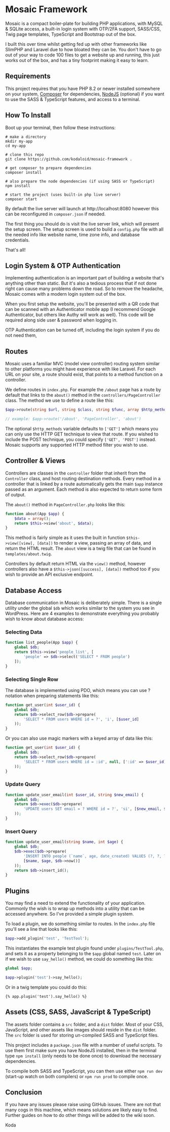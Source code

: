 # Mosaic Framework

Mosaic is a compact boiler-plate for building PHP applications, with MySQL & 
SQLite access, a built-in login system with OTP/2FA support, SASS/CSS, Twig 
page templates, TypeScript and Bootstrap out of the box.

I built this over time whilst getting fed up with other frameworks like SlimPHP
and Laravel due to how bloated they can be. You don't have to go out of your way
to code 100 files to get a website up and running, this just works out of the
box, and has a tiny footprint making it easy to learn.

## Requirements

This project requires that you have PHP 8.2 or newer installed somewhere on
your system, [Composer](https://getcomposer.org/) for dependencies, 
[NodeJS](https://nodejs.org/en/download) (optional) if you want to use the 
SASS & TypeScript features, and access 
to a terminal. 

## How To Install

Boot up your terminal, then follow these instructions:

```shell
# make a directory
mkdir my-app
cd my-app

# clone this repo
git clone https://github.com/kodaloid/mosaic-framework .

# get composer to prepare dependencies
composer install

# also prepare the node dependencies (if using SASS or TypeScript)
npm install

# start the project (uses built-in php live server)
composer start
```

By default the live server will launch at http://localhost:8080 however this can
be reconfigured in `composer.json` if needed.

The first thing you should do is visit the live server link, which will present
the setup screen. The setup screen is used to build a `config.php` file with all
the needed info like website name, time zone info, and database credentials.

That's all!

## Login System & OTP Authentication

Implementing authentication is an important part of building a website that's
anything other than static. But it's also a tedious process that if not done
right can cause many problems down the road. So to remove the headache, Mosaic
comes with a modern login system out of the box.

When you first setup the website, you'll be presented with a QR code that can be
scanned with an Authenticator mobile app (I recommend Google Authenticator,
but others like Authy will work as well). This code will be required along side
user & password when logging in.

OTP Authentication can be turned off, including the login system if you do not
need them,

## Routes

Mosaic uses a familiar MVC (model view controller) routing system similar to 
other platforms you might have experience with like Laravel. For each URL on
your site, a route should exist, that points to a method function on a controller.

We define routes in `index.php`. For example the `/about` page has a route by
default that links to the `about()` method in the `controllers/PageController` 
class. The method we use to define a route like this:

```php
$app->route(string $url, string $class, string $func, array $http_methods)

// example: $app->route('/about', 'PageController', 'about')
```

The optional `$http_methods` variable defaults to `['GET']` which means you can 
only use the HTTP GET technique to view that route. If you wished to include the 
POST technique, you could specify `['GET', 'POST']` instead. Mosaic supports any 
supported HTTP method filter you wish to use.




## Controller & Views

Controllers are classes in the `controller` folder that inherit from the `Controller` class, and host routing destination methods. Every method in a controller that is 
linked by a route automatically gets the main `$app` instance passed as an argument.
Each method is also expected to return some form of output.

The `about()` method in `PageController.php` looks like this:

```php
function about(App $app) {
	$data = array();
	return $this->view('about', $data);
}
```

This method is fairly simple as it uses the built in function `$this->view([view], [data])` to render a view, passing an array of data, and return the HTML result. The `about`
view is a twig file that can be found in `templates/about.twig`.

Controllers by default return HTML via the `view()` method, however controllers
also have a `$this->json([success], [data])` method too if you wish to provide
an API exclusive endpoint.

## Database Access

Database communication in Mosaic is deliberately simple. There is a single utility
under the global `$db` which works similar to the system you see in WordPress. Here
are 4 examples to demonstrate everything you probably wish to know about database
access:

### Selecting Data

```php
function list_people(App $app) {
	global $db;
	return $this->view('people_list', [
		'people' => $db->select('SELECT * FROM people')
	]);
}
```

### Selecting Single Row

The database is implemented using PDO, which means you can use ? notation when
preparing statements like this:

```php
function get_user(int $user_id) {
	global $db;
	return $db->select_row($db->prepare(
		'SELECT * FROM users WHERE id = ?', 'i', [$user_id]
	));
}
```

Or you can also use magic markers with a keyed array of data like this:

```php
function get_user(int $user_id) {
	global $db;
	return $db->select_row($db->prepare(
		'SELECT * FROM users WHERE id = :id', null, [':id' => $user_id]
	));
}
```


### Update Query

```php
function update_user_email(int $user_id, string $new_email) {
	global $db;
	return $db->exec($db->prepare(
		'UPDATE users SET email = ? WHERE id = ?', 'si', [$new_email, $user_id]
	));
}
```

### Insert Query

```php
function update_user_email(string $name, int $age) {
	global $db;
	$db->exec($db->prepare(
		'INSERT INTO people (`name`, age, date_created) VALUES (?, ?, ?)', 'sis',
		[$name, $age, $db->now()]
	));
	return $db->insert_id();
}
```

## Plugins

You may find a need to extend the functionality of your application. Commonly 
the wish is to wrap up methods into a utility that can be accessed anywhere. So 
I've provided a simple plugin system.

To load a plugin, we do something similar to routes. In the `index.php` file 
you'll see a line that looks like this:

```php
$app->add_plugin('test', 'TestTool');
```

This instantiates the example test plugin found under `plugins/TestTool.php`, 
and sets it as a property belonging to the `$app` global named `test`. Later on 
if we wish to use `say_hello()` method, we could do something like this:

```php
global $app;

$app->plugin('test')->say_hello();
```

Or in a twig template you could do this:

```twig
{% app.plugin('test').say_hello() %}
```

## Assets (CSS, SASS, JavaScript & TypeScript)

The assets folder contains a `src` folder, and a `dist` folder. Most of your CSS, 
JavaScript, and other assets like images should reside in the `dist` folder. The
`src` folder is used for storing un-compiled SASS and TypeScript files.

This project includes a `package.json` file with a number of useful scripts. To
use them first make sure you have NodeJS installed, then in the terminal type `npm install` (only needs to be done once) to download the necessary dependencies.

To compile both SASS and TypeScript, you can then use either `npm run dev` (start-up watch on both compilers) or `npm run prod` to compile once.


## Conclusion

If you have any issues please raise using GitHub issues. There are not that many
cogs in this machine, which means solutions are likely easy to find. Further guides
on how to do other things will be added to the wiki soon.

Koda
